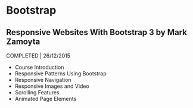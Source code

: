 # Bootstrap

## Responsive Websites With Bootstrap 3 by Mark Zamoyta
COMPLETED | 26/12/2015

- Course Introduction
- Responsive Patterns Using Bootstrap
- Responsive Navigation
- Responsive Images and Video
- Scrolling Features
- Animated Page Elements